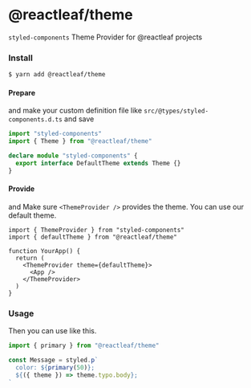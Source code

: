 # @reactleaf/theme

`styled-components` Theme Provider for @reactleaf projects

### Install

```sh
$ yarn add @reactleaf/theme
```

#### Prepare

and make your custom definition file like `src/@types/styled-components.d.ts` and save

```typescript
import "styled-components"
import { Theme } from "@reactleaf/theme"

declare module "styled-components" {
  export interface DefaultTheme extends Theme {}
}
```

#### Provide

and Make sure `<ThemeProvider />` provides the theme. You can use our default theme.

```tsx
import { ThemeProvider } from "styled-components"
import { defaultTheme } from "@reactleaf/theme"

function YourApp() {
  return (
    <ThemeProvider theme={defaultTheme}>
      <App />
    </ThemeProvider>
  )
}
```

### Usage

Then you can use like this.

```typescript
import { primary } from "@reactleaf/theme"

const Message = styled.p`
  color: ${primary(50)};
  ${({ theme }) => theme.typo.body};
`
```
